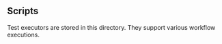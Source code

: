## Scripts ##
Test executors are stored in this directory. They support various workflow executions.
